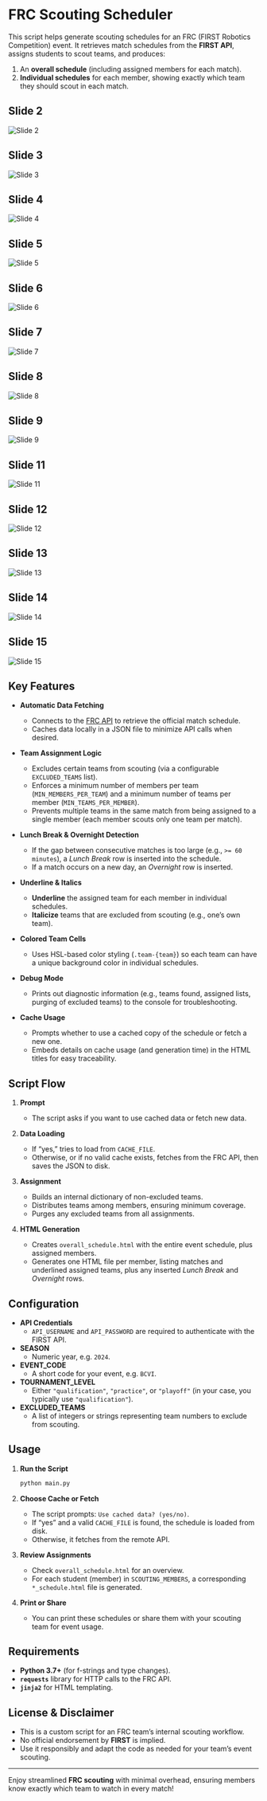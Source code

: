 # FRC Scouting Scheduler

This script helps generate scouting schedules for an FRC (FIRST Robotics Competition) event. It retrieves match schedules from the **FIRST API**, assigns students to scout teams, and produces:

1. An **overall schedule** (including assigned members for each match).  
2. **Individual schedules** for each member, showing exactly which team they should scout in each match.

## Slide 2
![Slide 2](images/Slide2.jpeg)

## Slide 3
![Slide 3](images/Slide3.jpeg)

## Slide 4
![Slide 4](images/Slide4.jpeg)

## Slide 5
![Slide 5](images/Slide5.jpeg)

## Slide 6
![Slide 6](images/Slide6.jpeg)

## Slide 7
![Slide 7](images/Slide7.jpeg)

## Slide 8
![Slide 8](images/Slide8.jpeg)

## Slide 9
![Slide 9](images/Slide9.jpeg)


## Slide 11
![Slide 11](images/Slide11.jpeg)

## Slide 12
![Slide 12](images/Slide12.jpeg)

## Slide 13
![Slide 13](images/Slide13.jpeg)

## Slide 14
![Slide 14](images/Slide14.jpeg)

## Slide 15
![Slide 15](images/Slide15.jpeg)


## Key Features

- **Automatic Data Fetching**  
  - Connects to the [FRC API](https://frc-events.firstinspires.org/services/api) to retrieve the official match schedule.
  - Caches data locally in a JSON file to minimize API calls when desired.

- **Team Assignment Logic**  
  - Excludes certain teams from scouting (via a configurable `EXCLUDED_TEAMS` list).
  - Enforces a minimum number of members per team (`MIN_MEMBERS_PER_TEAM`) and a minimum number of teams per member (`MIN_TEAMS_PER_MEMBER`).
  - Prevents multiple teams in the same match from being assigned to a single member (each member scouts only one team per match).

- **Lunch Break & Overnight Detection**  
  - If the gap between consecutive matches is too large (e.g., `>= 60 minutes`), a *Lunch Break* row is inserted into the schedule.
  - If a match occurs on a new day, an *Overnight* row is inserted.

- **Underline & Italics**  
  - **Underline** the assigned team for each member in individual schedules.
  - **Italicize** teams that are excluded from scouting (e.g., one’s own team).

- **Colored Team Cells**  
  - Uses HSL-based color styling (`.team-{team}`) so each team can have a unique background color in individual schedules.

- **Debug Mode**  
  - Prints out diagnostic information (e.g., teams found, assigned lists, purging of excluded teams) to the console for troubleshooting.

- **Cache Usage**  
  - Prompts whether to use a cached copy of the schedule or fetch a new one.
  - Embeds details on cache usage (and generation time) in the HTML titles for easy traceability.

## Script Flow

1. **Prompt**  
   - The script asks if you want to use cached data or fetch new data.

2. **Data Loading**  
   - If “yes,” tries to load from `CACHE_FILE`.  
   - Otherwise, or if no valid cache exists, fetches from the FRC API, then saves the JSON to disk.

3. **Assignment**  
   - Builds an internal dictionary of non-excluded teams.  
   - Distributes teams among members, ensuring minimum coverage.  
   - Purges any excluded teams from all assignments.

4. **HTML Generation**  
   - Creates `overall_schedule.html` with the entire event schedule, plus assigned members.  
   - Generates one HTML file per member, listing matches and underlined assigned teams, plus any inserted *Lunch Break* and *Overnight* rows.

## Configuration

- **API Credentials**  
  - `API_USERNAME` and `API_PASSWORD` are required to authenticate with the FIRST API.
- **SEASON**  
  - Numeric year, e.g. `2024`.
- **EVENT_CODE**  
  - A short code for your event, e.g. `BCVI`.
- **TOURNAMENT_LEVEL**  
  - Either `"qualification"`, `"practice"`, or `"playoff"` (in your case, you typically use `"qualification"`).
- **EXCLUDED_TEAMS**  
  - A list of integers or strings representing team numbers to exclude from scouting.

## Usage

1. **Run the Script**  
   ```bash
   python main.py
   ```
2. **Choose Cache or Fetch**  
   - The script prompts: `Use cached data? (yes/no)`.
   - If “yes” and a valid `CACHE_FILE` is found, the schedule is loaded from disk.
   - Otherwise, it fetches from the remote API.

3. **Review Assignments**  
   - Check `overall_schedule.html` for an overview.
   - For each student (member) in `SCOUTING_MEMBERS`, a corresponding `*_schedule.html` file is generated.

4. **Print or Share**  
   - You can print these schedules or share them with your scouting team for event usage.

## Requirements

- **Python 3.7+** (for f-strings and type changes).
- **`requests`** library for HTTP calls to the FRC API.
- **`jinja2`** for HTML templating.

## License & Disclaimer

- This is a custom script for an FRC team’s internal scouting workflow.  
- No official endorsement by **FIRST** is implied.  
- Use it responsibly and adapt the code as needed for your team’s event scouting. 

---

Enjoy streamlined **FRC scouting** with minimal overhead, ensuring members know exactly which team to watch in every match!

